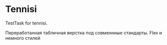 # Tennisi
TestTask for tennisi.

Переработанная табличная верстка под совменнные стандарты.
Flex и немного стилей

